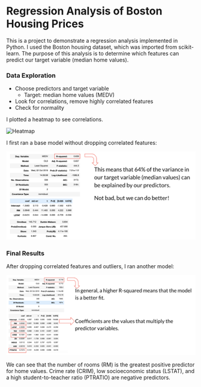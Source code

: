 # Regression Analysis of Boston Housing Prices

This is a project to demonstrate a regression analysis implemented in Python. I used the Boston housing dataset, which was imported from scikit-learn. The purpose of this analysis is to determine which features can predict our target variable (median home values).

### Data Exploration

- Choose predictors and target variable
	- Target: median home values (MEDV)
- Look for correlations, remove highly correlated features
- Check for normality

I plotted a heatmap to see correlations.

![Heatmap](base_correlations.png)

I first ran a base model without dropping correlated features:

![Base model](base_results.png)

### Final Results

After dropping correlated features and outliers, I ran another model:

![Final results](f_results.png)

We can see that the number of rooms (RM) is the greatest positive predictor for home values.
Crime rate (CRIM), low socioeconomic status (LSTAT), and a high student-to-teacher ratio (PTRATIO) are negative predictors.